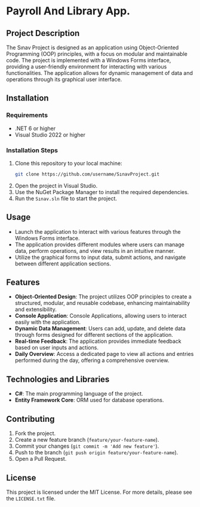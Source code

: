 # Payroll And Library App.

## Project Description
The Sınav Project is designed as an application using Object-Oriented Programming (OOP) principles, with a focus on modular and maintainable code. The project is implemented with a Windows Forms interface, providing a user-friendly environment for interacting with various functionalities. The application allows for dynamic management of data and operations through its graphical user interface.

## Installation

### Requirements
- .NET 6 or higher
- Visual Studio 2022 or higher

### Installation Steps
1. Clone this repository to your local machine:
    ```bash
    git clone https://github.com/username/SınavProject.git
    ```
2. Open the project in Visual Studio.
3. Use the NuGet Package Manager to install the required dependencies.
4. Run the `Sınav.sln` file to start the project.

## Usage
- Launch the application to interact with various features through the Windows Forms interface.
- The application provides different modules where users can manage data, perform operations, and view results in an intuitive manner.
- Utilize the graphical forms to input data, submit actions, and navigate between different application sections.

## Features
- **Object-Oriented Design**: The project utilizes OOP principles to create a structured, modular, and reusable codebase, enhancing maintainability and extensibility.
- **Console Application**: Console Applications, allowing users to interact easily with the application.
- **Dynamic Data Management**: Users can add, update, and delete data through forms designed for different sections of the application.
- **Real-time Feedback**: The application provides immediate feedback based on user inputs and actions.
- **Daily Overview**: Access a dedicated page to view all actions and entries performed during the day, offering a comprehensive overview.

## Technologies and Libraries
- **C#**: The main programming language of the project.
- **Entity Framework Core**: ORM used for database operations.

## Contributing
1. Fork the project.
2. Create a new feature branch (`feature/your-feature-name`).
3. Commit your changes (`git commit -m 'Add new feature'`).
4. Push to the branch (`git push origin feature/your-feature-name`).
5. Open a Pull Request.

## License
This project is licensed under the MIT License. For more details, please see the `LICENSE.txt` file.
